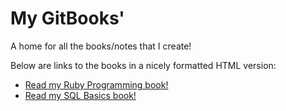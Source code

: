 # My GitBooks'

A home for all the books/notes that I create!
 
Below are links to the books in a nicely formatted HTML version:
* [Read my Ruby Programming book!](https://www.gitbook.io/book/hgducharme/ruby-programming)
* [Read my SQL Basics book!](https://www.gitbook.io/book/hgducharme)
